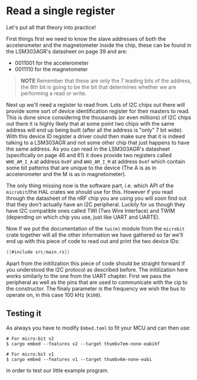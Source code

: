 # Read a single register

Let's put all that theory into practice!

First things first we need to know the slave addresses of both the accelerometer
and the magnetometer inside the chip, these can be found in the LSM303AGR's
datasheet on page 39 and are:

- 0011001 for the accelerometer
- 0011110 for the magnetometer

> **NOTE** Remember that these are only the 7 leading bits of the address,
> the 8th bit is going to be the bit that determines  whether we are
> performing a read or write.

Next up we'll need a register to read from. Lots of I2C chips out there will
provide some sort of device identification register for their masters to read.
This is done since considering the thousands (or even millions) of I2C chips
out there it is highly likely that at some point two chips with the same address
will end up being built (after all the address is "only" 7 bit wide). With
this device ID register a driver could then make sure that it is indeed talking
to a LSM303AGR and not some other chip that just happens to have the same address.
As you can read in the LSM303AGR's datasheet (specifically on page 46 and 61)
it does provide two registers called `WHO_AM_I_A` at address `0x0f` and `WHO_AM_I_M`
at address `0x4f` which contain some bit patterns that are unique to the device
(The A is as in accelerometer and the M is as in magnetometer).

The only thing missing now is the software part, i.e. which API of the `microbit`/the HAL
crates we should use for this. However if you read through the datasheet of the nRF chip
you are using you will soon find out that they don't actually have an I2C peripheral.
Luckily for us though they have I2C compatible ones called TWI (Two Wire Interface)
and TWIM (depending on which chip you use, just like UART and UARTE).

Now if we put the documentation of the `twi(m)` module from the `microbit` crate
together will all the other information we have gathered so far we'll end up with this
piece of code to read out and print the two device IDs:

``` rust
{{#include src/main.rs}}
```

Apart from the initilization this piece of code should be straight forward if you
understood the I2C protocol as described before. The initilization here works similarly
to the one from the UART chapter. First we pass the peripheral as well as the pins
that are used to communicate with the cip to the constructor. The finaly parameter is
the frequency we wish the bus to operate on, in this case 100 kHz (`K100`).

## Testing it
As always you have to modify `Embed.toml` to fit your MCU and can then use:
```console
# For micro:bit v2
$ cargo embed --features v2 --target thumbv7em-none-eabihf

# For micro:bit v1
$ cargo embed --features v1 --target thumbv6m-none-eabi
```
in order to test our little example program.
